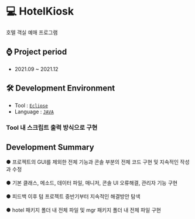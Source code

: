 # 💻 HotelKiosk
호텔 객실 예매 프로그램

## ⌚ Project period
  - 2021.09 ~ 2021.12

## 🛠 Development Environment
  - Tool : [`Eclipse`](https://img.shields.io/badge/Eclipse-2C2255?style=for-the-badge&logo=eclipse&logoColor=white)
  - Language : [`JAVA`](https://img.shields.io/badge/Java-ED8B00?style=for-the-badge&logo=openjdk&logoColor=white)

### Tool 내 스크립트 출력 방식으로 구현

## Development Summary
● 프로젝트의 GUI를 제외한 전체 기능과 콘솔 부분의 전체 코드 구현 및   지속적인 작성과 수정 <br>
<br>
● 기본 클래스, 메소드, 데이터 파일, 매니저, 콘솔 UI 오류해결, 관리자 기능 구현 <br>
<br>
● 피드백 이후 텀 프로젝트 중반기부터 지속적인 해결방안 탐색 <br>
<br>
● hotel 패키지 폴더 내 전체 파일 및 mgr 패키지 폴더 내 전체 파일 구현 <br>
